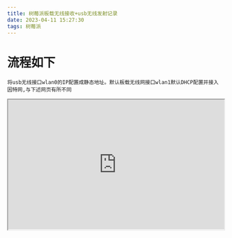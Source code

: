 ```yaml
---
title: 树莓派板载无线接收+usb无线发射记录
date: 2023-04-11 15:27:30
tags: 树莓派
---
```

# 流程如下
<!--more-->

```
将usb无线接口wlan0的IP配置成静态地址。默认板载无线网接口wlan1默认DHCP配置并接入因特网,与下述网页有所不同
```

<div style="position: relative; padding: 30% 45%;">
<iframe style="position: absolute; width: 100%; height: 100%; left: 0; top: 0;" src="https://shumeipai.nxez.com/2018/03/13/raspberry-pi-double-network-cards-for-wireless-hotspot.html" frameborder="1" scrolling="yes" width="320" height="240"
</iframe>
</div>

## 网页备份
```
配置网络
安装 dnsmasq 和 hostapd

1
2
sudo apt-get update
sudo apt-get install dnsmasq hostapd udhcpd
将无线接口wlan0的IP配置成静态地址。外置无线网接口wlan1默认DHCP配置并接入因特网。在树莓派系统中，默认是DHCPCD配置网络接口。所以要告诉系统我们给wlan0分配静态IP地址，操作是打开配置文件并增加配置参数指令。


sudo vi /etc/dhcpcd.conf

interface wlan0
static ip_address=192.168.88.1/24
修改 /etc/network/interfaces 设置wlan1为 DHCP 并自动连接WIFI，wlan0 为固定IP

# 表示使用localhost
auto lo 
iface lo inet loopback
 
# wlan1 自动获取IP
auto wlan1
iface wlan1 inet dhcp
pre-up wpa_supplicant -Dwext -i wlan1 -c /etc/wpa_supplicant/wpa_supplicant.conf -B
 
# wlan0 为静态IP
auto wlan0
allow-hotplug wlan0
iface wlan0 inet static
address 192.168.88.1
netmask 255.255.255.0
重启树莓派


sudo service dhcpcd restart
sudo reboot
配置 UDHCP
编辑配置文件/etc/udhcpd.conf


start 192.168.88.100 #配置网段
end 192.168.88.150
interface wlan0 # The device uDHCP listens on.
remaining yes
opt dns 192.168.1.1 8.8.8.8
opt subnet 255.255.255.0
opt router 192.168.88.1 # 无线lan网段
opt lease 864000 # 租期10天
配置 HOSTAPD
创建hostapd.conf

1
sudo vi /etc/hostapd/hostapd.conf
添加如下配置

interface=wlan0
driver=nl80211
ssid=H-Pi
hw_mode=g
channel=6
wmm_enabled=1
macaddr_acl=0
auth_algs=1
ignore_broadcast_ssid=0
wpa=2
wpa_passphrase=abc12345
wpa_key_mgmt=WPA-PSK
rsn_pairwise=CCMP
修改 /etc/default/hostapd ，让系统每次启动都自动加载AP模式下的配置。


DAEMON_CONF="/etc/hostapd/hostapd.conf"
设置开机启动


sudo update-rc.d hostapd enable
配置 DNSMASQ
备份默认配置文件

sudo mv /etc/dnsmasq.conf /etc/dnsmasq.conf.bak
添加以下内容

interface=wlan0
bind-interfaces
server=218.2.2.2
server=114.114.114.114
server=8.8.8.8
domain-needed
bogus-priv
dhcp-range=192.168.88.2,192.168.88.254,12h
设置 IPV4 转发
打开系统配置文件sysctl.conf，去掉IPV4转发那一行的#注释


sudo vi /etc/sysctl.conf

# Uncomment the next line toenable packet forwarding for IPv4
net.ipv4.ip_forward=1
外置无线接口共享给wlan0上网，需要配置NAT：

sudo iptables -F
sudo iptables -X
sudo iptables -t nat -APOSTROUTING -o wlan1 -j MASQUERADE
sudo iptables -A FORWARD -i wlan1 -o wlan0 -m state --state RELATED,ESTABLISHED -j ACCEPT
sudo iptables -A FORWARD -i wlan0 -o wlan1 -j ACCEPT
保存以上防火墙规则


sudo sh -c "iptables-save> /etc/iptables.ipv4.nat"
在/etc/network/interfaces 末尾增加一行，设置为开机启动


up iptables-restore < /etc/iptables.ipv4.nat
编辑 /etc/network/if-pre-up.d/iptables
添加下面两行代码：

#!/bin/bash
/sbin/iptables-restore < /etc/iptables.ipv4.nat
保存退出，然后修改 iptables 权限：

sudo chmod 755 /etc/network/if-pre-up.d/iptables
通过获取DHCPCD来运行NAT需要创建一个新文件

sudo vi /lib/dhcpcd/dhcpcd-hooks/70-ipv4-nat
sudo iptables-restore < /etc/iptables.ipv4.nat
重启服务及树莓派

sudo service hostapd start
sudo service dnsmasq start
sudo reboot
其他配置
设置 wlan1 自动连接区域内WIFI

sudo vi /etc/wpa_supplicant/wpa_supplicant.conf
在文件的末尾添加WIFI网络的名称以及密码，将要连接的wifi名称和密码替换即可。

network={
    ssid="SSID"
    psk="wifi_password"
}
使用sudo wpa_cli reconfigure命令启动连接

pi@raspberrypi:~ $ sudo wpa_cli reconfigure
Selected interface 'wlan0'
OK
转自小莱沃
```
或者<https://zhuanlan.zhihu.com/p/101089893>
## 命令简记
```
iwconfig  //用于查看无线网络，如果你设备上有无线网卡此时可用此命令来查看
lsusb   //查看usb,USB无线网卡是否已经被系统识别
lsmod  //查看内核模块是否支持你的无线网卡
sudo ifdown wlan0  //关闭wlan0
sudo ifup wlan0  //启用wlan0
sudo iwlist wlan0 scan | grep ESSID //检索附近的无线网络名称
```

<div style="position: relative; padding: 30% 45%;">
<iframe style="position: absolute; width: 100%; height: 100%; left: 0; top: 0;" src="https://www.raspberrypi.com/documentation/computers/configuration.html#setting-up-a-routed-wireless-access-point.html" frameborder="1" scrolling="yes" width="320" height="240"
</iframe>
</div>